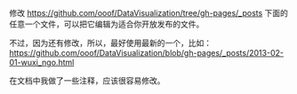 
修改 https://github.com/ooof/DataVisualization/tree/gh-pages/_posts 下面的任意一个文件，可以把它编辑为适合你开放发布的文件。

不过，因为还有修改，所以，最好使用最新的一个，比如： https://github.com/ooof/DataVisualization/blob/gh-pages/_posts/2013-02-01-wuxi_ngo.html

在文档中我做了一些注释，应该很容易修改。


